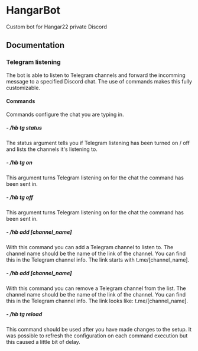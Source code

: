 # HangarBot
Custom bot for Hangar22 private Discord

## Documentation
### Telegram listening
The bot is able to listen to Telegram channels and forward the incomming message to a specified Discord chat. The use of commands makes this fully customizable.

#### Commands
Commands configure the chat you are typing in.

##### - /hb tg status
  The status argument tells you if Telegram listening has been turned on / off and lists the channels it's listening to.

##### - /hb tg on
  This argument turns Telegram listening on for the chat the command has been sent in.

##### - /hb tg off
  This argument turns Telegram listening on for the chat the command has been sent in.

##### - /hb add [channel_name]
  With this command you can add a Telegram channel to listen to. The channel name should be the name of the link of the channel. You can find this in the Telegram channel info.     The link starts with t.me/[channel_name].

##### - /hb add [channel_name]
  With this command you can remove a Telegram channel from the list. The channel name should be the name of the link of the channel. You can find this in the Telegram channel       info. The link looks like: t.me/[channel_name].

##### - /hb tg reload
  This command should be used after you have made changes to the setup. It was possible to refresh the configuration on each command execution but this caused a little bit of       delay.
